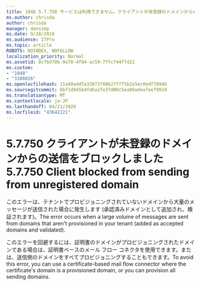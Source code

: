 ```yaml
---
title: 1048 5.7.750 サービスは利用できません。クライアントが未登録のドメインからの送信をブロックしました
ms.author: chrisda
author: chrisda
manager: dansimp
ms.date: 9/28/2018
ms.audience: ITPro
ms.topic: article
ROBOTS: NOINDEX, NOFOLLOW
localization_priority: Normal
ms.assetid: 8cf6d70b-9a78-4f04-ac59-7ffcf44ffd22
ms.custom:
- "1048"
- "3100026"
ms.openlocfilehash: 11a49add5a33073788b27fff5b2e5ec0edf7894b
ms.sourcegitcommit: 6bf1d945b4fd6a1fe37d00c5ea99adea7eef9910
ms.translationtype: MT
ms.contentlocale: ja-JP
ms.lasthandoff: 04/21/2020
ms.locfileid: "43642221"
---
```

# <a name="57750-client-blocked-from-sending-from-unregistered-domain"></a><span data-ttu-id="5b46a-103">5.7.750 クライアントが未登録のドメインからの送信をブロックしました</span><span class="sxs-lookup"><span data-stu-id="5b46a-103">5.7.750 Client blocked from sending from unregistered domain</span></span>

<span data-ttu-id="5b46a-104">このエラーは、テナントでプロビジョニングされていないドメインから大量のメッセージが送信された場合に発生します (承認済みドメインとして追加され、検証されます)。</span><span class="sxs-lookup"><span data-stu-id="5b46a-104">The error occurs when a large volume of messages are sent from domains that aren't provisioned in your tenant (added as accepted domains and validated).</span></span>

<span data-ttu-id="5b46a-105">このエラーを回避するには、証明書のドメインがプロビジョニングされたドメインである場合は、証明書ベースのメール フロー コネクタを使用できます。または、送信側のドメインをすべてプロビジョニングすることもできます。</span><span class="sxs-lookup"><span data-stu-id="5b46a-105">To avoid this error, you can use a certificate-based mail flow connector where the certificate's domain is a provisioned domain, or you can provision all sending domains.</span></span>
